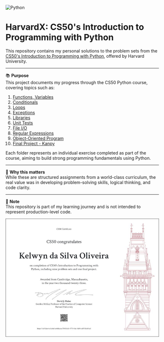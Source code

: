 ![Python](https://img.shields.io/badge/python-3670A0?style=for-the-badge&logo=python&logoColor=ffdd54)

# HarvardX: CS50's Introduction to Programming with Python

This repository contains my personal solutions to the problem sets from the [CS50's Introduction to Programming with Python](https://cs50.harvard.edu/python/2022/), offered by Harvard University.

---

📚 **Purpose**  
This project documents my progress through the CS50 Python course, covering topics such as:

1. [Functions, Variables](./01-functions-variables/)
1. [Conditionals](./02-conditionals/)
1. [Loops](./03-loops/)
1. [Exceptions](./04-exceptions/)
1. [Libraries](./05-libraries/)
1. [Unit Tests](./06-unit-tests/)
1. [File I/O](./07-file-I-O/)
1. [Regular Expressions](./08-regular-expressions/)
1. [Object-Oriented Program](./09-oop/)
1. [Final Project - Kanpy](./final_project/)

Each folder represents an individual exercise completed as part of the course, aiming to build strong programming fundamentals using Python.

---

🧠 **Why this matters**  
While these are structured assignments from a world-class curriculum, the real value was in developing problem-solving skills, logical thinking, and code clarity.

---

🚀 **Note**  
This repository is part of my learning journey and is not intended to represent production-level code.


<div align="center">

![](./assets/CS50-python-certificate.jpg)

</div>
